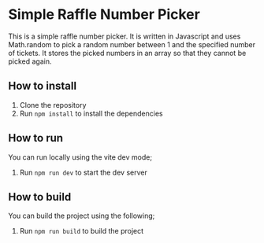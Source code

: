 # Simple Raffle Number Picker
This is a simple raffle number picker. It is written in Javascript and uses Math.random to pick a random number between 1 and the specified number of tickets. It stores the picked numbers in an array so that they cannot be picked again.

## How to install
1. Clone the repository
2. Run `npm install` to install the dependencies

## How to run
You can run locally using the vite dev mode;
1. Run `npm run dev` to start the dev server

## How to build
You can build the project using the following;
1. Run `npm run build` to build the project

